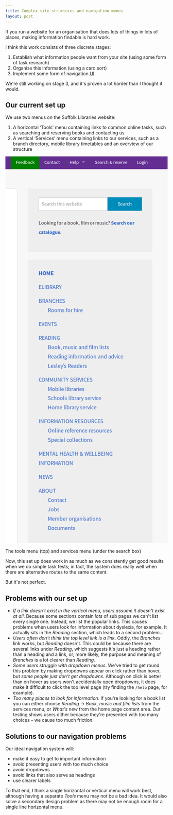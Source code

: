 ```yaml
---
title: Complex site structures and navigation menus
layout: post
---
```


If you run a website for an organisation that does lots of things in lots of places, making information findable is hard work.

I think this work consists of three discrete stages:

1. Establish what information people want from your site (using some form of task research)
2. Organise this information (using a card sort)
3. Implement some form of navigation <abbr title="User interface">UI</abbr>

We're still working on stage 3, and it's proven a lot harder than I thought it would.

## Our current set up

We use two menus on the Suffolk Libraries website:

1. A horizontal &#8216;Tools&#8217; menu containing links to common online tasks, such as searching and reserving books and contacting us
2. A vertical &#8216;Services&#8217; menu containing links to our services, such as a branch directory, mobile library timetables and an overview of our structure

<img src="/images/sl.png" alt="The Suffolk Libraries navigation menus" height="1201" width="513">

<p class="figcaption">The tools menu (top) and services menu (under the search box)</p>

Now, this set up does work in as much as we consistently get good results when we do simple task tests; in fact, the system does really well when there are alternative routes to the same content.

But it's not perfect.

## Problems with our set up

- _If a link doesn't exist in the vertical menu, users assume it doesn't exist at all_. Because some sections contain _lots_ of sub pages we can't list every single one. Instead, we list the popular links. This causes problems when users look for information about dyslexia, for example. It actually sits in the _Reading_ section, which leads to a second problem&hellip;
- _Users often don't think the top level link is a link_. Oddly, the _Branches_ link works, but _Reading_ doesn't. This could be because there are several links under _Reading_, which suggests it's just a heading rather than a heading and a link, or, more likely, the purpose and meaning of _Branches_ is a lot clearer than _Reading_.
- _Some users struggle with dropdown menus_. We've tried to get round this problem by making dropdowns appear on click rather than hover, but _some people just don't get dropdowns_. Although on click is better than on hover as users won't accidentally open dropdowns, it does make it difficult to click the top level page (try finding the `/help` page, for example).
- _Too many places to look for information_. If you're looking for a book list you can either choose _Reading_ &rarr; _Book, music and film lists_ from the services menu, or _What's new_ from the home page content area. Our testing shows users dither because they're presented with too many choices &#8211; we cause too much friction.

## Solutions to our navigation problems

Our ideal navigation system will:

- make it easy to get to important information
- avoid presenting users with too much choice
- avoid dropdowns
- avoid links that also serve as headings
- use clearer labels

To that end, I think a single horizontal or vertical menu will work best, although having a separate _Tools_ menu may not be a bad idea. It would also solve a secondary design problem as there may not be enough room for a single line horizontal menu.